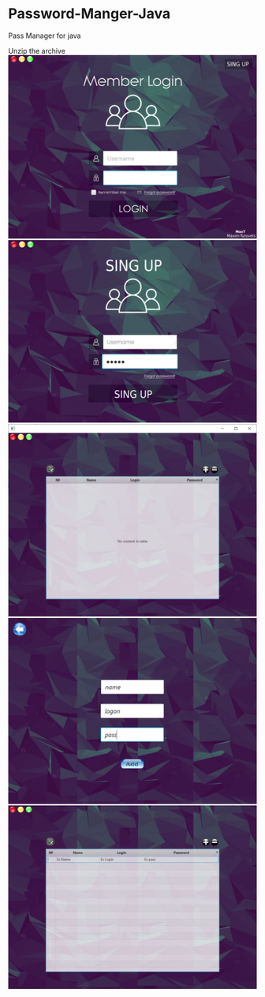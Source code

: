 # Password-Manger-Java
Pass Manager for java

Unzip the archive 
![Image alt](https://github.com/Maxim-Turovets/Password-Manger-Java/blob/master/Screen/1.jpg)
![Image alt](https://github.com/Maxim-Turovets/Password-Manger-Java/blob/master/Screen/2.png)
![Image alt](https://github.com/Maxim-Turovets/Password-Manger-Java/blob/master/Screen/3.png)
![Image alt](https://github.com/Maxim-Turovets/Password-Manger-Java/blob/master/Screen/4.png)
![Image alt](https://github.com/Maxim-Turovets/Password-Manger-Java/blob/master/Screen/5.png)
